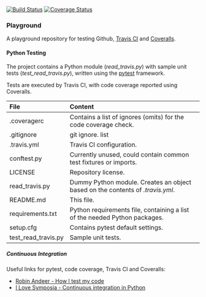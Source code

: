 [![Build Status](https://travis-ci.org/timhourigan/gh-playground.svg?branch=master)](https://travis-ci.org/timhourigan/gh-playground)
[![Coverage Status](https://coveralls.io/repos/github/timhourigan/gh-playground/badge.svg?branch=master)](https://coveralls.io/github/timhourigan/gh-playground?branch=master)

### Playground

A playground repository for testing Github, [Travis CI](https://travis-ci.org) and [Coveralls](https://coveralls.io/).

#### Python Testing

The project contains a Python module (*read_travis.py*) with sample unit tests (*test_read_travis.py*), written using the  [pytest](https://docs.pytest.org/en/latest/) framework.

Tests are executed by Travis CI, with code coverage reported using Coveralls.

| File                | Content                                                                        |
|:--------------------|:-------------------------------------------------------------------------------|
| .coveragerc         | Contains a list of ignores (omits) for the code coverage check.                |
| .gitignore          | git ignore. list                                                               |
| .travis.yml         | Travis CI configuration.                                                       |
| conftest.py         | Currently unused, could contain common test fixtures or imports.               |
| LICENSE             | Repository license.                                                            |
| read_travis.py      | Dummy Python module. Creates an object based on the contents of *.travis.yml*. |
| README.md           | This file.                                                                     |
| requirements.txt    | Python requirements file, containing a list of the needed Python packages.     |
| setup.cfg           | Contains pytest default settings.                                              |
| test_read_travis.py | Sample unit tests.                                                             |

##### Continuous Integration

Useful links for pytest, code coverage, Travis CI and Coveralls:

* [Robin Andeer - How I test my code](http://www.robinandeer.com/blog/2016/06/22/how-i-test-my-code-part-3/)
* [I Love Symposia - Continuous integration in Python](https://ilovesymposia.com/2014/10/01/continuous-integration-0-automated-tests-with-pytest/)
